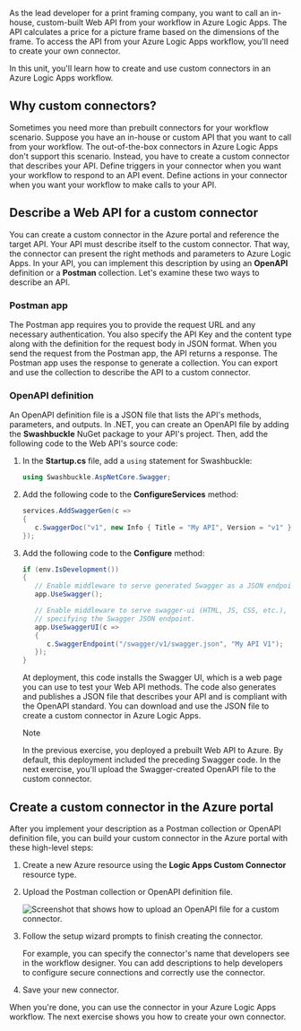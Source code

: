 As the lead developer for a print framing company, you want to call an in-house, custom-built Web API from your workflow in Azure Logic Apps. The API calculates a price for a picture frame based on the dimensions of the frame. To access the API from your Azure Logic Apps workflow, you'll need to create your own connector.

In this unit, you'll learn how to create and use custom connectors in an Azure Logic Apps workflow.

## Why custom connectors?

Sometimes you need more than prebuilt connectors for your workflow scenario. Suppose you have an in-house or custom API that you want to call from your workflow. The out-of-the-box connectors in Azure Logic Apps don't support this scenario. Instead, you have to create a custom connector that describes your API. Define triggers in your connector when you want your workflow to respond to an API event. Define actions in your connector when you want your workflow to make calls to your API.

## Describe a Web API for a custom connector

You can create a custom connector in the Azure portal and reference the target API. Your API must describe itself to the custom connector. That way, the connector can present the right methods and parameters to Azure Logic Apps. In your API, you can implement this description by using an **OpenAPI** definition or a **Postman** collection. Let's examine these two ways to describe an API.

### Postman app

The Postman app requires you to provide the request URL and any necessary authentication. You also specify the API Key and the content type along with the definition for the request body in JSON format. When you send the request from the Postman app, the API returns a response. The Postman app uses the response to generate a collection. You can export and use the collection to describe the API to a custom connector.

### OpenAPI definition

An OpenAPI definition file is a JSON file that lists the API's methods, parameters, and outputs. In .NET, you can create an OpenAPI file by adding the **Swashbuckle** NuGet package to your API's project. Then, add the following code to the Web API's source code:

1. In the **Startup.cs** file, add a `using` statement for Swashbuckle:

   ```c#
   using Swashbuckle.AspNetCore.Swagger;
   ```

1. Add the following code to the **ConfigureServices** method:

   ```c#
   services.AddSwaggerGen(c =>
   {
      c.SwaggerDoc("v1", new Info { Title = "My API", Version = "v1" });
   });
   ```

1. Add the following code to the **Configure** method:

   ```c#
   if (env.IsDevelopment())
   {
      // Enable middleware to serve generated Swagger as a JSON endpoint.
      app.UseSwagger();

      // Enable middleware to serve swagger-ui (HTML, JS, CSS, etc.), 
      // specifying the Swagger JSON endpoint.
      app.UseSwaggerUI(c =>
      {
         c.SwaggerEndpoint("/swagger/v1/swagger.json", "My API V1");
      });
   }
   ```

   At deployment, this code installs the Swagger UI, which is a web page you can use to test your Web API methods. The code also generates and publishes a JSON file that describes your API and is compliant with the OpenAPI standard. You can download and use the JSON file to create a custom connector in Azure Logic Apps.

   > [!NOTE]
   > In the previous exercise, you deployed a prebuilt Web API to Azure. By default, this deployment included the preceding Swagger code. In the next exercise, you'll upload the Swagger-created OpenAPI file to the custom connector.

## Create a custom connector in the Azure portal

After you implement your description as a Postman collection or OpenAPI definition file, you can build your custom connector in the Azure portal with these high-level steps:

1. Create a new Azure resource using the **Logic Apps Custom Connector** resource type.

1. Upload the Postman collection or OpenAPI definition file.

   ![Screenshot that shows how to upload an OpenAPI file for a custom connector.](../media/4-custom-connector-import-openapi.png)

1. Follow the setup wizard prompts to finish creating the connector.

   For example, you can specify the connector's name that developers see in the workflow designer. You can add descriptions to help developers to configure secure connections and correctly use the connector.

1. Save your new connector.

When you're done, you can use the connector in your Azure Logic Apps workflow. The next exercise shows you how to create your own connector.
